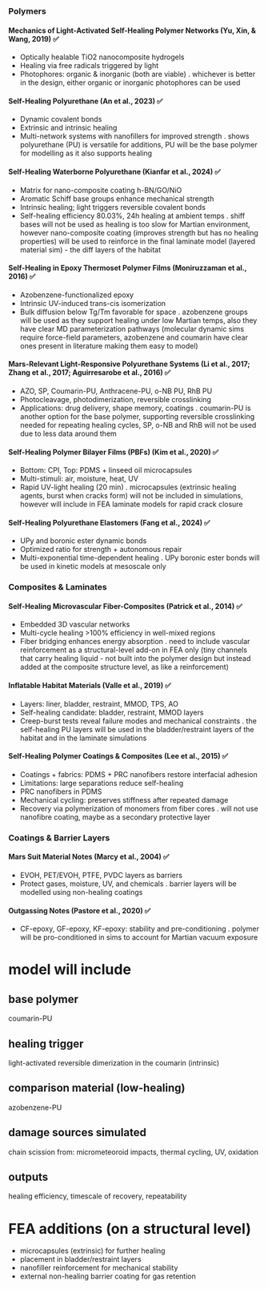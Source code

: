 ### Polymers 

#### Mechanics of Light-Activated Self-Healing Polymer Networks (Yu, Xin, & Wang, 2019) ✅
- Optically healable TiO2 nanocomposite hydrogels
- Healing via free radicals triggered by light
- Photophores: organic & inorganic (both are viable)
. whichever is better in the design, either organic or inorganic photophores can be used

#### Self-Healing Polyurethane (An et al., 2023) ✅
- Dynamic covalent bonds
- Extrinsic and intrinsic healing
- Multi-network systems with nanofillers for improved strength
. shows polyurethane (PU) is versatile for additions, PU will be the base polymer for modelling as it also supports healing

#### Self-Healing Waterborne Polyurethane (Kianfar et al., 2024) ✅
- Matrix for nano-composite coating h-BN/GO/NiO
- Aromatic Schiff base groups enhance mechanical strength
- Intrinsic healing; light triggers reversible covalent bonds
- Self-healing efficiency 80.03%, 24h healing at ambient temps
. shiff bases will not be used as healing is too slow for Martian environment, however nano-composite coating (improves strength but has no healing properties) will be used to reinforce in the final laminate model (layered material sim) - the diff layers of the habitat

#### Self-Healing in Epoxy Thermoset Polymer Films (Moniruzzaman et al., 2016) ✅
- Azobenzene-functionalized epoxy
- Intrinsic UV-induced trans-cis isomerization
- Bulk diffusion below Tg/Tm favorable for space
. azobenzene groups will be used as they support healing under low Martian temps, also they have clear MD parameterization pathways (molecular dynamic sims require force-field parameters, azobenzene and coumarin have clear ones present in literature making them easy to model)

#### Mars-Relevant Light-Responsive Polyurethane Systems (Li et al., 2017; Zhang et al., 2017; Aguirresarobe et al., 2016) ✅
- AZO, SP, Coumarin-PU, Anthracene-PU, o-NB PU, RhB PU
- Photocleavage, photodimerization, reversible crosslinking
- Applications: drug delivery, shape memory, coatings
. coumarin-PU is another option for the base polymer, supporting reversible crosslinking needed for repeating healing cycles, SP, o-NB and RhB will not be used due to less data around them

#### Self-Healing Polymer Bilayer Films (PBFs) (Kim et al., 2020) ✅
- Bottom: CPI, Top: PDMS + linseed oil microcapsules
- Multi-stimuli: air, moisture, heat, UV
- Rapid UV-light healing (20 min)
. microcapsules (extrinsic healing agents, burst when cracks form) will not be included in simulations, however will include in FEA laminate models for rapid crack closure

#### Self-Healing Polyurethane Elastomers (Fang et al., 2024) ✅
- UPy and boronic ester dynamic bonds
- Optimized ratio for strength + autonomous repair
- Multi-exponential time-dependent healing
. UPy boronic ester bonds will be used in kinetic models at mesoscale only

### Composites & Laminates

#### Self-Healing Microvascular Fiber-Composites (Patrick et al., 2014) ✅
- Embedded 3D vascular networks
- Multi-cycle healing >100% efficiency in well-mixed regions
- Fiber bridging enhances energy absorption
. need to include vascular reinforcement as a structural-level add-on in FEA only (tiny channels that carry healing liquid - not built into the polymer design but instead added at the composite structure level, as like a reinforcement)

#### Inflatable Habitat Materials (Valle et al., 2019) ✅
- Layers: liner, bladder, restraint, MMOD, TPS, AO
- Self-healing candidate: bladder, restraint, MMOD layers
- Creep-burst tests reveal failure modes and mechanical constraints
. the self-healing PU layers will be used in the bladder/restraint layers of the habitat and in the laminate simulations

#### Self-Healing Polymer Coatings & Composites (Lee et al., 2015) ✅
- Coatings + fabrics: PDMS + PRC nanofibers restore interfacial adhesion
- Limitations: large separations reduce self-healing
- PRC nanofibers in PDMS
- Mechanical cycling: preserves stiffness after repeated damage
- Recovery via polymerization of monomers from fiber cores
. will not use nanofibre coating, maybe as a secondary protective layer

### Coatings & Barrier Layers

#### Mars Suit Material Notes (Marcy et al., 2004) ✅
- EVOH, PET/EVOH, PTFE, PVDC layers as barriers
- Protect gases, moisture, UV, and chemicals
. barrier layers will be modelled using non-healing coatings

#### Outgassing Notes (Pastore et al., 2020) ✅
- CF-epoxy, GF-epoxy, KF-epoxy: stability and pre-conditioning
. polymer will be pro-conditioned in sims to account for Martian vacuum exposure

# model will include
## base polymer
coumarin-PU
## healing trigger
light-activated reversible dimerization in the coumarin (intrinsic) 
## comparison material (low-healing)
azobenzene-PU
## damage sources simulated
chain scission from: micrometeoroid impacts, thermal cycling, UV, oxidation
## outputs
healing efficiency, timescale of recovery, repeatability 

# FEA additions (on a structural level)
- microcapsules (extrinsic) for further healing
- placement in bladder/restraint layers
- nanofiller reinforcement for mechanical stability
- external non-healing barrier coating for gas retention
